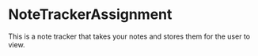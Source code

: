 # NoteTrackerAssignment
This is a note tracker that takes your notes and stores them for the user to view.
